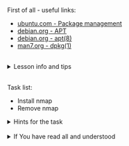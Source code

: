 First of all - useful links:

- [ubuntu.com - Package management](https://ubuntu.com/server/docs/package-management)
- [debian.org - APT](https://wiki.debian.org/Apt)
- [debian.org - apt(8)](https://manpages.debian.org/bullseye/apt/apt.8.en.html)
- [man7.org - dpkg(1)](https://man7.org/linux/man-pages/man1/dpkg.1.html)
<br>
<details><summary>Lesson info and tips</summary>
<pre>
  <strong>$ sudo apt install nmap</strong>   - Install a Package
  <strong>$ sudo apt remove nmap </strong>   - Remove a Package
  <strong>$ sudo apt update</strong>         - Update the package index
  <strong>$ sudo apt upgrade </strong>       - Upgrade packages
</pre>
</details><br>

Task list:
- Install nmap
- Remove nmap

<details><summary>Hints for the task</summary>
<pre>
<strong>Task 1:</strong>
  $ sudo apt install nmap
<br>
<strong>Task 2:</strong>
  $ sudo apt remove nmap
</pre>
</details>
<br>
<details><summary>If You have read all and understood</summary>
<pre>
`touch IReadAllAndUndnderstood`{{exec}}
</pre>
